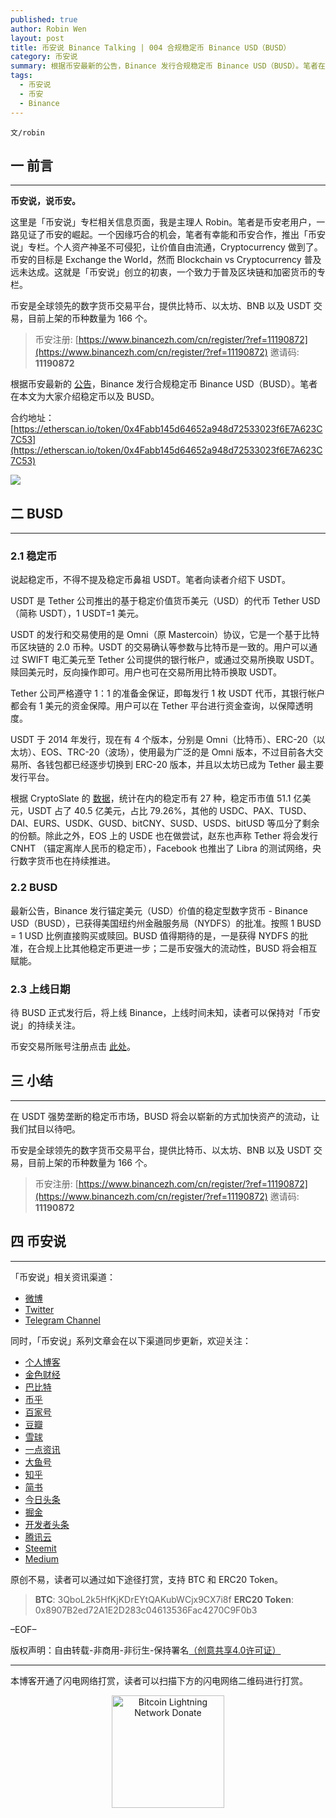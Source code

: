 ```yaml
---
published: true
author: Robin Wen
layout: post
title: 币安说 Binance Talking | 004 合规稳定币 Binance USD（BUSD）
category: 币安说
summary: 根据币安最新的公告，Binance 发行合规稳定币 Binance USD（BUSD）。笔者在本文为大家介绍稳定币以及 BUSD。最新公告，Binance 发行锚定美元（USD）价值的稳定型数字货币 - Binance USD（BUSD），已获得美国纽约州金融服务局（NYDFS）的批准。按照 1 BUSD = 1 USD 比例直接购买或赎回。BUSD 值得期待的是，一是获得 NYDFS 的批准，在合规上比其他稳定币更进一步；二是币安强大的流动性，BUSD 将会相互赋能。
tags:
  - 币安说
  - 币安
  - Binance
---
```


`文/robin`

## 一 前言
***

**币安说，说币安。**

这里是「币安说」专栏相关信息页面，我是主理人 Robin。笔者是币安老用户，一路见证了币安的崛起。一个因缘巧合的机会，笔者有幸能和币安合作，推出「币安说」专栏。个人资产神圣不可侵犯，让价值自由流通，Cryptocurrency 做到了。币安的目标是 Exchange the World，然而 Blockchain vs Cryptocurrency 普及远未达成。这就是「币安说」创立的初衷，一个致力于普及区块链和加密货币的专栏。

币安是全球领先的数字货币交易平台，提供比特币、以太坊、BNB 以及 USDT 交易，目前上架的币种数量为 166 个。

> 币安注册: [https://www.binancezh.com/cn/register/?ref=11190872](https://www.binancezh.com/cn/register/?ref=11190872)
> 邀请码: **11190872**

根据币安最新的 [公告](https://binance.zendesk.com/hc/zh-cn/articles/360033461831)，Binance 发行合规稳定币 Binance USD（BUSD）。笔者在本文为大家介绍稳定币以及 BUSD。

合约地址：[https://etherscan.io/token/0x4Fabb145d64652a948d72533023f6E7A623C7C53](https://etherscan.io/token/0x4Fabb145d64652a948d72533023f6E7A623C7C53)

![](https://cdn.dbarobin.com/binance/004/004-binance-busd-banner.png)

## 二 BUSD
***

### 2.1 稳定币

说起稳定币，不得不提及稳定币鼻祖 USDT。笔者向读者介绍下 USDT。

USDT 是 Tether 公司推出的基于稳定价值货币美元（USD）的代币 Tether USD（简称 USDT），1 USDT=1 美元。

USDT 的发行和交易使用的是 Omni（原 Mastercoin）协议，它是一个基于比特币区块链的 2.0 币种。USDT 的交易确认等参数与比特币是一致的。用户可以通过 SWIFT 电汇美元至 Tether 公司提供的银行帐户，或通过交易所换取 USDT。赎回美元时，反向操作即可。用户也可在交易所用比特币换取 USDT。

Tether 公司严格遵守 1：1 的准备金保证，即每发行 1 枚 USDT 代币，其银行帐户都会有 1 美元的资金保障。用户可以在 Tether 平台进行资金查询，以保障透明度。

USDT 于 2014 年发行，现在有 4 个版本，分别是 Omni（比特币）、ERC-20（以太坊）、EOS、TRC-20（波场），使用最为广泛的是 Omni 版本，不过目前各大交易所、各钱包都已经逐步切换到 ERC-20 版本，并且以太坊已成为 Tether 最主要发行平台。

根据 CryptoSlate 的 [数据](https://cryptoslate.com/cryptos/stablecoin/)，统计在内的稳定币有 27 种，稳定币市值 51.1 亿美元，USDT 占了 40.5 亿美元，占比 79.26%，其他的 USDC、PAX、TUSD、DAI、EURS、USDK、GUSD、bitCNY、SUSD、USDS、bitUSD 等瓜分了剩余的份额。除此之外，EOS 上的 USDE 也在做尝试，赵东也声称 Tether 将会发行 CNHT （锚定离岸人民币的稳定币），Facebook 也推出了 Libra 的测试网络，央行数字货币也在持续推进。

### 2.2 BUSD

最新公告，Binance 发行锚定美元（USD）价值的稳定型数字货币 - Binance USD（BUSD），已获得美国纽约州金融服务局（NYDFS）的批准。按照 1 BUSD = 1 USD 比例直接购买或赎回。BUSD 值得期待的是，一是获得 NYDFS 的批准，在合规上比其他稳定币更进一步；二是币安强大的流动性，BUSD 将会相互赋能。

### 2.3 上线日期

待 BUSD 正式发行后，将上线 Binance，上线时间未知，读者可以保持对「币安说」的持续关注。

币安交易所账号注册点击 [此处](https://www.binancezh.com/cn/register/?ref=11190872)。

## 三 小结
***

在 USDT 强势垄断的稳定币市场，BUSD 将会以崭新的方式加快资产的流动，让我们拭目以待吧。

币安是全球领先的数字货币交易平台，提供比特币、以太坊、BNB 以及 USDT 交易，目前上架的币种数量为 166 个。

> 币安注册: [https://www.binancezh.com/cn/register/?ref=11190872](https://www.binancezh.com/cn/register/?ref=11190872)
> 邀请码: **11190872**

## 四 币安说
***

「币安说」相关资讯渠道：

* [微博](https://weibo.com/rwio)
* [Twitter](https://twitter.com/vrwio)
* [Telegram Channel](https://t.me/BinanceTalking)

同时，「币安说」系列文章会在以下渠道同步更新，欢迎关注：

* [个人博客](https://dbarobin.com)
* [金色财经](https://www.jinse.com/member/29374)
* [巴比特](https://www.8btc.com/user/199009)
* [币乎](https://bihu.com/people/22207)
* [百家号](http://baijiahao.baidu.com/u?app_id=1642481132762660)
* [豆瓣](https://www.douban.com/people/robinwan/notes)
* [雪球](https://xueqiu.com/u/binance)
* [一点资讯](https://www.yidianzixun.com)
* [大鱼号](https://mp.dayu.com)
* [知乎](https://www.zhihu.com/people/wentasy)
* [简书](https://www.jianshu.com/c/65dfa1ee8b6a)
* [今日头条](https://www.toutiao.com/c/user/101084147997/)
* [掘金](https://juejin.im/user/5673ccae60b2260ee435f89a/posts)
* [开发者头条](https://toutiao.io/subjects/15354)
* [腾讯云](https://cloud.tencent.com/developer/column/2082)
* [Steemit](https://steemit.com/@robinwen)
* [Medium](https://medium.com/@robinwan)

原创不易，读者可以通过如下途径打赏，支持 BTC 和 ERC20 Token。

> **BTC**: 3QboL2k5HfKjKDrEYtQAKubWCjx9CX7i8f
> **ERC20 Token**: 0x8907B2ed72A1E2D283c04613536Fac4270C9F0b3

–EOF–

版权声明：自由转载-非商用-非衍生-保持署名<a href="http://creativecommons.org/licenses/by-nc-nd/4.0/deed.zh" target="_blank">（创意共享4.0许可证）</a>

***

本博客开通了闪电网络打赏，读者可以扫描下方的闪电网络二维码进行打赏。

<center><img title="Bitcoin Lightning Network Donate" width="180" height="180" src="https://lnd.hoo.com/api/generate?openid=TruSwjrK2q57V484Tf0u&isimg=1" alt="Bitcoin Lightning Network Donate"/></center>
